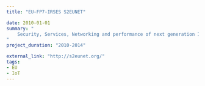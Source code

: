 ```yaml
---
title: "EU-FP7-IRSES S2EUNET"

date: 2010-01-01
summary: "
	Security, Services, Networking and performance of next generation IP-based multimedia wireless Networks
"
project_duration: "2010-2014"

external_link: "http://s2eunet.org/"
tags:
- EU
- IoT
---
```

